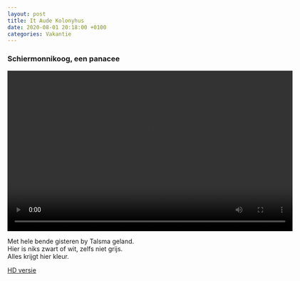 ```yaml
---
layout: post
title: It Aude Kolonyhus
date: 2020-08-01 20:18:00 +0100
categories: Vakantie
---
```


### Schiermonnikoog, een panacee

 <video width="640" height="360" controls>
  <source src="http://prisse.net/schierzat.mp4">
 ![videotag not supported]({{ site.url }}/assets/schierzat.jpg)
</video> 

Met hele bende gisteren by Talsma geland.  
Hier is niks zwart of wit, zelfs niet grijs.  
Alles krijgt hier kleur.

[HD versie](http://prisse.net/schierzat_full.mov)  

